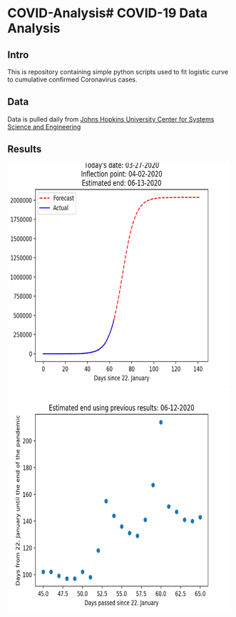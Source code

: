 # COVID-Analysis# COVID-19 Data Analysis

## Intro

This is repository containing simple python scripts used to fit logistic curve to cumulative confirmed Coronavirus cases.

## Data

Data is pulled daily from [Johns Hopkins University Center for Systems Science and Engineering](https://github.com/CSSEGISandData/COVID-19)

## Results

<img src="/output/regression/img/03-27-2020.png" height="500" width="500px" />

<img src="/output/end_estimation/03-27-2020.png" height="500" width="500px" />
